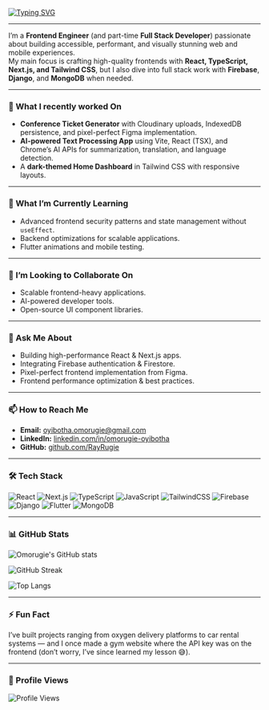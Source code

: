 <!-- Custom Banner -->


[![Typing SVG](https://readme-typing-svg.herokuapp.com?font=Fira+Code&size=26&pause=1000&color=00F7F7&width=650&lines=Hi+there+%F0%9F%91%8B+I'm+Omorugie+Oyibotha;Frontend+Engineer+%26+Part-time+Full+Stack;React+%7C+Next.js+%7C+TypeScript;TailwindCSS+%7C+Firebase+%7C+Django)](https://git.io/typing-svg)

---

I’m a **Frontend Engineer** (and part-time **Full Stack Developer**) passionate about building accessible, performant, and visually stunning web and mobile experiences.  
My main focus is crafting high-quality frontends with **React, TypeScript, Next.js, and Tailwind CSS**, but I also dive into full stack work with **Firebase**, **Django**, and **MongoDB** when needed.  

---

### 🚀 What I recently worked On
- **Conference Ticket Generator** with Cloudinary uploads, IndexedDB persistence, and pixel-perfect Figma implementation.
- **AI-powered Text Processing App** using Vite, React (TSX), and Chrome’s AI APIs for summarization, translation, and language detection.
- A **dark-themed Home Dashboard** in Tailwind CSS with responsive layouts.

---

### 🌱 What I’m Currently Learning
- Advanced frontend security patterns and state management without `useEffect`.
- Backend optimizations for scalable applications.
- Flutter animations and mobile testing.

---

### 👯 I’m Looking to Collaborate On
- Scalable frontend-heavy applications.
- AI-powered developer tools.
- Open-source UI component libraries.

---

### 💬 Ask Me About
- Building high-performance React & Next.js apps.
- Integrating Firebase authentication & Firestore.
- Pixel-perfect frontend implementation from Figma.
- Frontend performance optimization & best practices.

---

### 📫 How to Reach Me
- **Email:** [oyibotha.omorugie@gmail.com](mailto:oyibotha.omorugie@gmail.com)
- **LinkedIn:** [linkedin.com/in/omorugie-oyibotha](https://linkedin.com/in/omorugie-oyibotha)
- **GitHub:** [github.com/RayRugie](https://github.com/RayRugie)

---

### 🛠 Tech Stack
![React](https://img.shields.io/badge/React-20232A?style=for-the-badge&logo=react&logoColor=61DAFB)
![Next.js](https://img.shields.io/badge/Next.js-000000?style=for-the-badge&logo=nextdotjs&logoColor=white)
![TypeScript](https://img.shields.io/badge/TypeScript-007ACC?style=for-the-badge&logo=typescript&logoColor=white)
![JavaScript](https://img.shields.io/badge/JavaScript-F7E018?style=for-the-badge&logo=javascript&logoColor=black)
![TailwindCSS](https://img.shields.io/badge/Tailwind_CSS-38B2AC?style=for-the-badge&logo=tailwind-css&logoColor=white)
![Firebase](https://img.shields.io/badge/Firebase-FFCA28?style=for-the-badge&logo=firebase&logoColor=black)
![Django](https://img.shields.io/badge/Django-092E20?style=for-the-badge&logo=django&logoColor=white)
![Flutter](https://img.shields.io/badge/Flutter-02569B?style=for-the-badge&logo=flutter&logoColor=white)
![MongoDB](https://img.shields.io/badge/MongoDB-4EA94B?style=for-the-badge&logo=mongodb&logoColor=white)

---

### 📊 GitHub Stats
![Omorugie's GitHub stats](https://github-readme-stats.vercel.app/api?username=RayRugie&show_icons=true&theme=tokyonight)

![GitHub Streak](https://streak-stats.demolab.com?user=RayRugie&theme=tokyonight&hide_border=true)

![Top Langs](https://github-readme-stats.vercel.app/api/top-langs/?username=RayRugie&layout=compact&theme=tokyonight)

---

### ⚡ Fun Fact
I’ve built projects ranging from oxygen delivery platforms to car rental systems — and I once made a gym website where the API key was on the frontend (don’t worry, I’ve since learned my lesson 😅).

---

### 👀 Profile Views
![Profile Views](https://komarev.com/ghpvc/?username=RayRugie&label=Profile%20views&color=0e75b6&style=flat)
